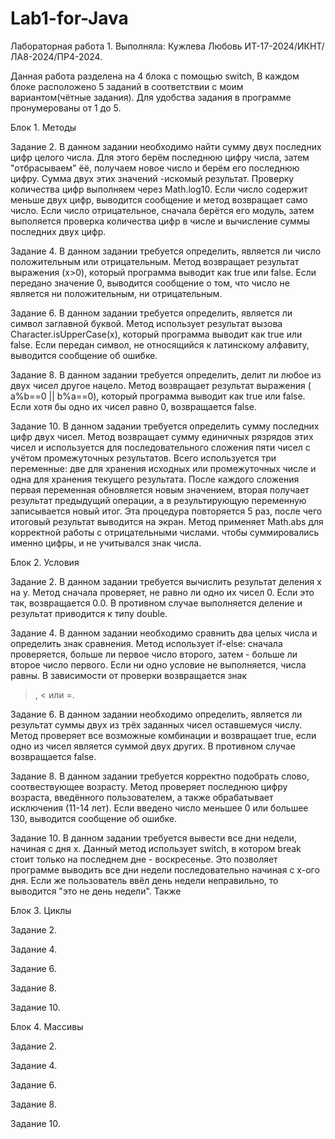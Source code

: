 # Lab1-for-Java

Лабораторная работа 1.
Выполняла: Кужлева Любовь ИТ-17-2024/ИКНТ/ЛА8-2024/ПР4-2024.

Данная работа разделена на 4 блока с помощью switch,
В каждом блоке расположено 5 заданий в соответствии с моим вариантом(чётные задания).
Для удобства задания в программе пронумерованы от 1 до 5. 


Блок 1. Методы


Задание 2.
В данном задании необходимо найти сумму двух последних цифр целого числа.
Для этого берём последнюю цифру числа, затем "отбрасываем" ёё, получаем новое
число и берём его последнюю цифру. Сумма двух этих значений -искомый результат.
Проверку количества цифр выполняем через Math.log10. Если число содержит меньше
двух цифр, выводится сообщение и метод возвращает само число. Если число
отрицательное, сначала берётся его модуль, затем выполяется проверка количества
цифр в числе и вычисление суммы последних двух цифр.

Задание 4.
В данном задании требуется определить, является ли число положительным или 
отрицательным. Метод возвращает результат выражения (x>0), который
программа выводит как true или false.
Если передано значение 0, выводится сообщение о том, что число не является
ни положительным, ни отрицательным.

Задание 6.
В данном задании требуется определить, является ли символ заглавной буквой.
Метод использует результат вызова Character.isUpperCase(x), который
программа выводит как true или false.
Если передан символ, не относящийся к латинскому алфавиту,
выводится сообщение об ошибке.

Задание 8.
В данном задании требуется определить, делит ли любое из двух чисел
другое нацело. Метод возвращает результат выражения ( a%b==0 || b%a==0),
который программа выводит как true или false.
Если хотя бы одно их чисел равно 0, возвращается false.

Задание 10.
В данном задании требуется определить сумму последних цифр двух чисел.
Метод возвращает сумму единичных рязрядов этих чисел и используется для 
последовательного сложения пяти чисел с учётом промежуточных результатов.
Всего используется три переменные: две для хранения исходных или
промежуточных числе и одна для хранения текущего результата. После каждого
сложения первая переменная обновляется новым значением, вторая получает 
результат предыдущий операции, а в результирующую переменную записывается
новый итог. Эта процедура повторяется 5 раз, после чего итоговый результат
выводится на экран.
Метод применяет Math.abs для корректной работы с отрицательными числами.
чтобы суммировались именно цифры, и не учитывался знак числа.



Блок 2. Условия


Задание 2.
В данном задании требуется вычислить результат деления x на y.
Метод сначала проверяет, не равно ли одно их чисел 0. Если это так,
возвращается 0.0. В противном случае выполняется деление и результат
приводится к типу double.

Задание 4.
В данном задании необходимо сравнить два целых числа и определить
знак сравнения.
Метод использует if-else: сначала проверяется, больше ли первое число
второго, затем - больше ли второе число первого. Если ни одно условие
не выполняется, числа равны. В зависимости от проверки возвращается знак
>, < или =.

Задание 6.
В данном задании необходимо определить, является ли результат суммы
двух из трёх заданных чисел оставшемуся числу.
Метод проверяет все возможные комбинации и возвращает true, если
одно из чисел является суммой двух других. В противном случае 
возвращается false.

Задание 8.
В данном задании требуется корректно подобрать слово, соотвествующее
возрасту. Метод проверяет последнюю цифру возраста, введённого 
пользователем, а также обрабатывает исключения (11-14 лет).
Если введено число меньшее 0 или большее 130, выводится сообщение об
ошибке.

Задание 10.
В данном задании требуется вывести все дни недели, начиная с дня x.
Данный метод использует switch, в котором break стоит только на 
последнем дне - воскресенье. Это позволяет программе выводить все
дни недели последовательно начиная с x-ого дня. Если же пользователь
ввёл день недели неправильно, то выводится "это не день недели".
Также 


Блок 3. Циклы


Задание 2.

Задание 4.

Задание 6.

Задание 8.

Задание 10.


Блок 4. Массивы


Задание 2.

Задание 4.

Задание 6.

Задание 8.

Задание 10.